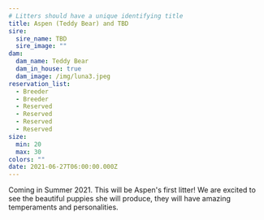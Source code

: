 ```yaml
---
# Litters should have a unique identifying title
title: Aspen (Teddy Bear) and TBD
sire:
  sire_name: TBD
  sire_image: ""
dam:
  dam_name: Teddy Bear
  dam_in_house: true
  dam_image: /img/luna3.jpeg
reservation_list:
  - Breeder
  - Breeder
  - Reserved
  - Reserved
  - Reserved
  - Reserved
size:
  min: 20
  max: 30
colors: ""
date: 2021-06-27T06:00:00.000Z
---
```

Coming in Summer 2021. This will be Aspen's first litter! We are excited to see the beautiful puppies she will produce, they will have amazing temperaments and personalities.
